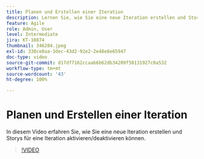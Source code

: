 ```yaml
---
title: Planen und Erstellen einer Iteration
description: Lernen Sie, wie Sie eine neue Iteration erstellen und Storys für eine Iteration aktivieren/deaktivieren.
feature: Agile
role: Admin, User
level: Intermediate
jira: KT-10874
thumbnail: 346284.jpeg
exl-id: 338ce8aa-3dec-43d2-92e2-2e48e6e65947
doc-type: video
source-git-commit: d17df7162ccaab6b62db34209f50131927c0a532
workflow-type: tm+mt
source-wordcount: '43'
ht-degree: 100%

---
```


# Planen und Erstellen einer Iteration

In diesem Video erfahren Sie, wie Sie eine neue Iteration erstellen und Storys für eine Iteration aktivieren/deaktivieren können.

>[!VIDEO](https://video.tv.adobe.com/v/346284/?quality=12&learn=on&enablevpops)
